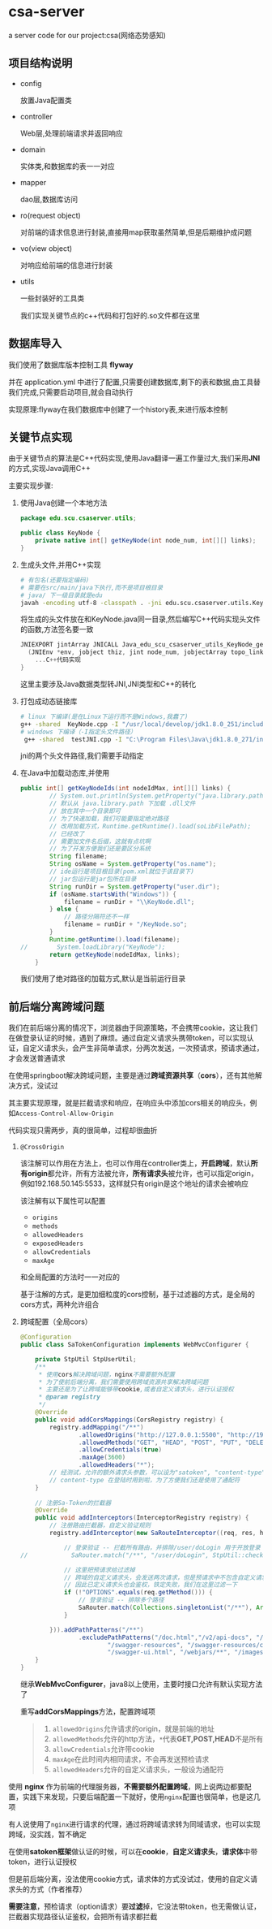 # csa-server
a server code for our project:csa(网络态势感知)
## 项目结构说明
* config

    放置Java配置类

* controller

    Web层,处理前端请求并返回响应

* domain

    实体类,和数据库的表一一对应

* mapper

    dao层,数据库访问

* ro(request object)

    对前端的请求信息进行封装,直接用map获取虽然简单,但是后期维护成问题

* vo(view object)

    对响应给前端的信息进行封装

* utils

    一些封装好的工具类

    我们实现关键节点的c++代码和打包好的.so文件都在这里

## 数据库导入

我们使用了数据库版本控制工具 **flyway**

并在 application.yml 中进行了配置,只需要创建数据库,剩下的表和数据,由工具替我们完成,只需要启动项目,就会自动执行

实现原理:flyway在我们数据库中创建了一个history表,来进行版本控制



## 关键节点实现

由于关键节点的算法是C++代码实现,使用Java翻译一遍工作量过大,我们采用**JNI**的方式,实现Java调用C++

主要实现步骤:

1. 使用Java创建一个本地方法

    ```java
    package edu.scu.csaserver.utils;
    
    public class KeyNode {
        private native int[] getKeyNode(int node_num, int[][] links);
    }
    ```

2. 生成头文件,并用C++实现

    ```bash
    # 有包名(还要指定编码)
    # 需要在src/main/java下执行,而不是项目根目录
    # java/ 下一级目录就是edu
    javah -encoding utf-8 -classpath . -jni edu.scu.csaserver.utils.KeyNode
    ```

    将生成的头文件放在和KeyNode.java同一目录,然后编写C++代码实现头文件的函数,方法签名要一致

    ```c++
    JNIEXPORT jintArray JNICALL Java_edu_scu_csaserver_utils_KeyNode_getKeyNode
      (JNIEnv *env, jobject thiz, jint node_num, jobjectArray topo_links) {
        ...C++代码实现
    }
    ```

    这里主要涉及Java数据类型转JNI,JNI类型和C++的转化

3. 打包成动态链接库

    ```bash
    # linux 下编译(是在Linux下运行而不是Windows,我蠢了)
    g++ -shared  KeyNode.cpp -I "/usr/local/develop/jdk1.8.0_251/include" -I "/usr/local/develop/jdk1.8.0_251/include/linux" -o KeyNode.so -fPIC
    # windows 下编译（-I指定头文件路径）
     g++ -shared  testJNI.cpp -I "C:\Program Files\Java\jdk1.8.0_271/include" -I "C:\Program Files\Java\jdk1.8.0_271/include\win32"  -o testJNI.dll
    ```

    jni的两个头文件路径,我们需要手动指定

4. 在Java中加载动态库,并使用

    ```java
    public int[] getKeyNodeIds(int nodeIdMax, int[][] links) {
            // System.out.println(System.getProperty("java.library.path"));
            // 默认从 java.library.path 下加载 .dll文件
            // 放在其中一个目录即可
            // 为了快速加载，我们可能要指定绝对路径
            // 改用加载方式，Runtime.getRuntime().load(soLibFilePath);
            // 已经改了
            // 需要加文件名后缀，这就有点坑啊
            // 为了开发方便我们还是要区分系统
            String filename;
            String osName = System.getProperty("os.name");
            // ide运行是项目根目录(pom.xml就位于该目录下)
            // jar包运行是jar包所在目录
            String runDir = System.getProperty("user.dir");
            if (osName.startsWith("Windows")) {
                filename = runDir + "\\KeyNode.dll";
            } else {
                // 路径分隔符还不一样
                filename = runDir + "/KeyNode.so";
            }
            Runtime.getRuntime().load(filename);
    //        System.loadLibrary("KeyNode");
            return getKeyNode(nodeIdMax, links);
        }
    ```

    我们使用了绝对路径的加载方式,默认是当前运行目录

## 前后端分离跨域问题

我们在前后端分离的情况下，浏览器由于同源策略，不会携带cookie，这让我们在做登录认证的时候，遇到了麻烦。通过自定义请求头携带token，可以实现认证，自定义请求头，会产生非简单请求，分两次发送，一次预请求，预请求通过，才会发送普通请求

在使用springboot解决跨域问题，主要是通过**跨域资源共享**（**cors**），还有其他解决方式，没试过

其主要实现原理，就是拦截请求和响应，在响应头中添加cors相关的响应头，例如`Access-Control-Allow-Origin`

代码实现只需两步，真的很简单，过程却很曲折

1. `@CrossOrigin`

   该注解可以作用在方法上，也可以作用在controller类上，**开启跨域**，默认**所有origin**都允许，所有方法被允许，**所有请求头**被允许，也可以指定origin，例如192.168.50.145:5533，这样就只有origin是这个地址的请求会被响应

   该注解有以下属性可以配置

   - `origins`
   - `methods`
   - `allowedHeaders`
   - `exposedHeaders`
   - `allowCredentials`
   - `maxAge`

   和全局配置的方法时一一对应的

   基于注解的方式，是更加细粒度的cors控制，基于过滤器的方式，是全局的cors方式，两种允许组合

2. 跨域配置（全局cors）

   ```java
   @Configuration
   public class SaTokenConfiguration implements WebMvcConfigurer {
   
       private StpUtil StpUserUtil;
       /**
        * 使用cors解决跨域问题，nginx不需要额外配置
        * 为了使前后端分离，我们需要使用跨域资源共享解决跨域问题
        * 主要还是为了让跨域能够带cookie,或者自定义请求头，进行认证授权
        * @param registry
        */
       @Override
       public void addCorsMappings(CorsRegistry registry) {
           registry.addMapping("/**")
                   .allowedOrigins("http://127.0.0.1:5500", "http://192.168.50.17:6688")
                   .allowedMethods("GET", "HEAD", "POST", "PUT", "DELETE", "OPTIONS")
                   .allowCredentials(true)
                   .maxAge(3600)
                   .allowedHeaders("*");
           // 经测试，允许的额外请求头参数，可以设为"satoken", "content-type"
           // content-type 在登陆时用到啦，为了方便我们还是使用了通配符
       }
       
       // 注册Sa-Token的拦截器
       @Override
       public void addInterceptors(InterceptorRegistry registry) {
           // 注册路由拦截器，自定义验证规则
           registry.addInterceptor(new SaRouteInterceptor((req, res, handler) -> {
   
               // 登录验证 -- 拦截所有路由，并排除/user/doLogin 用于开放登录
   //            SaRouter.match("/**", "/user/doLogin", StpUtil::checkLogin);
   
               // 这里把预请求给过滤掉
               // 跨域的自定义请求头，会发送两次请求，但是预请求中不包含自定义请求头
               // 因此已定义请求头也会鉴权，铁定失败，我们在这里过滤一下
               if (!"OPTIONS".equals(req.getMethod())) {
                   // 登录验证 -- 排除多个路径
                   SaRouter.match(Collections.singletonList("/**"), Arrays.asList("/user/doLogin", "/user/captcha"), StpUtil::checkLogin);
               }
   
           })).addPathPatterns("/**")
                   .excludePathPatterns("/doc.html","/v2/api-docs", "/swagger-resources/configuration/ui",
                           "/swagger-resources", "/swagger-resources/configuration/security",
                           "/swagger-ui.html", "/webjars/**", "/images/**", "/layuiadmin/**", "/login.html");
       }
   }
   ```

   继承**WebMvcConfigurer**，java8以上使用，主要时接口允许有默认实现方法了

   重写**addCorsMappings**方法，配置跨域项

   > 1. `allowedOrigins`允许请求的origin，就是前端的地址
   > 2. `allowedMethods`允许的http方法，`*`代表**GET,POST,HEAD**不是所有
   > 3. `allowCredentials`允许带cookie
   > 4. `maxAge`在此时间内相同请求，不会再发送预检请求
   > 5. `allowedHeaders`允许的自定义请求头，一般设为通配符

使用 **nginx** 作为前端的代理服务器，**不需要额外配置跨域**，网上说两边都要配置，实践下来发现，只要后端配置一下就好，使用`nginx`配置也很简单，也是这几项

有人说使用了`nginx`进行请求的代理，通过将跨域请求转为同域请求，也可以实现跨域，没实践，暂不确定

在使用**satoken框架**做认证的时候，可以在**cookie**，**自定义请求头**，**请求体**中带token，进行认证授权

但是前后端分离，没法使用cookie方式，请求体的方式没试过，使用的自定义请求头的方式（作者推荐）

**需要注意**，预检请求（option请求）要**过滤**掉，它没法带token，也无需做认证，拦截器实现路径认证鉴权，会把所有请求都拦截

